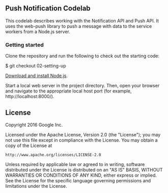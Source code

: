## Push Notification Codelab
This codelab describes working with the Notification API and Push API.
It uses the web-push library to push a message with data to the service workers
from a Node.js server.

### Getting started
Clone the repository and run the following to check out the starting code:

$ git checkout 02-setting-up

[Download and install Node.js](https://nodejs.org/en/download/).

Start a local web server in the project directory. Then, open your browser 
and navigate to the appropriate local host port (for example, http://localhost:8000/).


## License

Copyright 2016 Google Inc.

Licensed under the Apache License, Version 2.0 (the "License");
you may not use this file except in compliance with the License.
You may obtain a copy of the License at

    http://www.apache.org/licenses/LICENSE-2.0

Unless required by applicable law or agreed to in writing, software
distributed under the License is distributed on an "AS IS" BASIS,
WITHOUT WARRANTIES OR CONDITIONS OF ANY KIND, either express or implied.
See the License for the specific language governing permissions and
limitations under the License.

